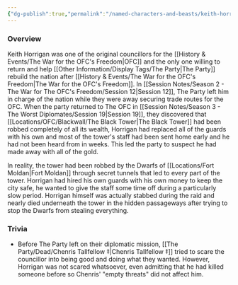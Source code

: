 ```yaml
---
{"dg-publish":true,"permalink":"/named-characters-and-beasts/keith-horrigan/","tags":["NPC"],"updated":"2025-01-18T23:46:47.687+00:00"}
---
```



### Overview 
Keith Horrigan was one of the original councillors for the [[History & Events/The War for the OFC's Freedom\|OFC]] and the only one willing to return and help [[Other Information/Display Tags/The Party\|The Party]] rebuild the nation after [[History & Events/The War for the OFC's Freedom\|The War for the OFC's Freedom]]. In [[Session Notes/Season 2 - The War for The OFC's Freedom/Session 12\|Session 12]], The Party left him in charge of the nation while they were away securing trade routes for the OFC. When the party returned to The OFC in [[Session Notes/Season 3 - The Worst Diplomates/Session 19\|Session 19]], they discovered that [[Locations/OFC/Blackwall/The Black Tower\|The Black Tower]] had been robbed completely of all its wealth, Horrigan had replaced all of the guards with his own and most of the tower's staff had been sent home early and he had not been heard from in weeks. This led the party to suspect he had made away with all of the gold. 

In reality, the tower had been robbed by the Dwarfs of [[Locations/Fort Moldan\|Fort Moldan]] through secret tunnels that led to every part of the tower. Horrigan had hired his own guards with his own money to keep the city safe, he wanted to give the staff some time off during a particularly slow period. Horrigan himself was actually stabbed during the raid and nearly died underneath the tower in the hidden passageways after trying to stop the Dwarfs from stealing everything.

### Trivia
- Before The Party left on their diplomatic mission, [[The Party/Dead/Chenris Tallfellow ‡\|Chenris Tallfellow ‡]] tried to scare the councillor into being good and doing what they wanted. However, Horrigan was not scared whatsoever, even admitting that he had killed someone before so Chenris' "empty threats" did not affect him.